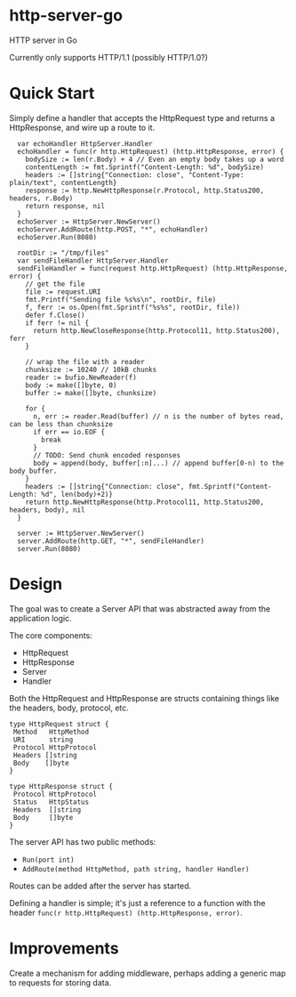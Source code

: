 # http-server-go
HTTP server in Go

Currently only supports HTTP/1.1 (possibly HTTP/1.0?)

# Quick Start

Simply define a handler that accepts the HttpRequest type and returns a HttpResponse, and wire up a route to it.

```
  var echoHandler HttpServer.Handler
  echoHandler = func(r http.HttpRequest) (http.HttpResponse, error) {
    bodySize := len(r.Body) + 4 // Even an empty body takes up a word
    contentLength := fmt.Sprintf("Content-Length: %d", bodySize)
    headers := []string{"Connection: close", "Content-Type: plain/text", contentLength}
    response := http.NewHttpResponse(r.Protocol, http.Status200, headers, r.Body)
    return response, nil
  }
  echoServer := HttpServer.NewServer()
  echoServer.AddRoute(http.POST, "*", echoHandler)
  echoServer.Run(8080)
```

```
  rootDir := "/tmp/files"
  var sendFileHandler HttpServer.Handler
  sendFileHandler = func(request http.HttpRequest) (http.HttpResponse, error) {
    // get the file
    file := request.URI
    fmt.Printf("Sending file %s%s\n", rootDir, file)
    f, ferr := os.Open(fmt.Sprintf("%s%s", rootDir, file))
    defer f.Close()
    if ferr != nil {
      return http.NewCloseResponse(http.Protocol11, http.Status200), ferr
    }

    // wrap the file with a reader
    chunksize := 10240 // 10kB chunks
    reader := bufio.NewReader(f)
    body := make([]byte, 0)
    buffer := make([]byte, chunksize)

    for {
      n, err := reader.Read(buffer) // n is the number of bytes read, can be less than chunksize
      if err == io.EOF {
        break
      }
      // TODO: Send chunk encoded responses
      body = append(body, buffer[:n]...) // append buffer[0-n) to the body buffer.
    }
    headers := []string{"Connection: close", fmt.Sprintf("Content-Length: %d", len(body)+2)}
    return http.NewHttpResponse(http.Protocol11, http.Status200, headers, body), nil
  }

  server := HttpServer.NewServer()
  server.AddRoute(http.GET, "*", sendFileHandler)
  server.Run(8080)
```

# Design

The goal was to create a Server API that was abstracted away from the application logic. 

The core components:
 * HttpRequest
 * HttpResponse
 * Server
 * Handler

 Both the HttpRequest and HttpResponse are structs containing things like the headers, body, protocol, etc.

 ```
 type HttpRequest struct {
  Method   HttpMethod
  URI      string
  Protocol HttpProtocol
  Headers []string
  Body    []byte
}

type HttpResponse struct {
  Protocol HttpProtocol
  Status   HttpStatus
  Headers  []string
  Body     []byte
}
```

The server API has two public methods:

* `Run(port int)`
* `AddRoute(method HttpMethod, path string, handler Handler)`

Routes can be added after the server has started.

Defining a handler is simple; it's just a reference to a function with the header `func(r http.HttpRequest) (http.HttpResponse, error)`.

# Improvements

Create a mechanism for adding middleware, perhaps adding a generic map to requests for storing data.
